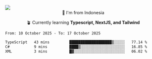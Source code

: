 
<img align = "center" src="https://readme-typing-svg.herokuapp.com?font=Fira+Code&size=25&pause=1000&color=00F713&center=true&vCenter=true&random=false&width=850&height=70&lines=Hi+There+%F0%9F%91%8B%2C+Im+Julian+Caesar;"/>
<br>

<div align = "center">
  📌 I'm from Indonesia
  
  🪴 Currently learning **Typescript, NextJS, and Tailwind**
</div>

<!--START_SECTION:waka-->

```txt
From: 10 October 2025 - To: 17 October 2025

TypeScript   43 mins         ███████████████████▒░░░░░   77.14 %
C#           9 mins          ████▒░░░░░░░░░░░░░░░░░░░░   16.85 %
XML          3 mins          █▓░░░░░░░░░░░░░░░░░░░░░░░   06.02 %
```

<!--END_SECTION:waka-->
